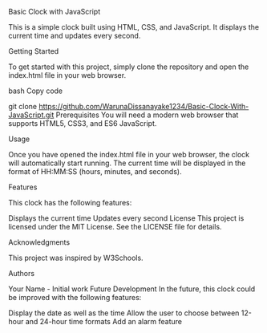 Basic Clock with JavaScript


This is a simple clock built using HTML, CSS, and JavaScript. It displays the current time and updates every second.

Getting Started

To get started with this project, simply clone the repository and open the index.html file in your web browser.

bash
Copy code

git clone https://github.com/WarunaDissanayake1234/Basic-Clock-With-JavaScript.git
Prerequisites
You will need a modern web browser that supports HTML5, CSS3, and ES6 JavaScript.

Usage

Once you have opened the index.html file in your web browser, the clock will automatically start running. The current time will be displayed in the format of HH:MM:SS (hours, minutes, and seconds).

Features

This clock has the following features:


Displays the current time
Updates every second
License
This project is licensed under the MIT License. See the LICENSE file for details.

Acknowledgments

This project was inspired by W3Schools.

Authors

Your Name - Initial work
Future Development
In the future, this clock could be improved with the following features:

Display the date as well as the time
Allow the user to choose between 12-hour and 24-hour time formats
Add an alarm feature
